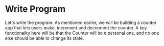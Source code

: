 # Write Program

Let's write the program. As mentioned earlier, we will be building a counter app that lets users make, increment and decrement the counter. A key functionality here will be that the Counter will be a personal one, and no one else should be able to change its state.
